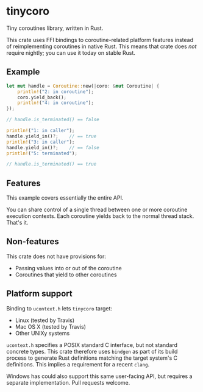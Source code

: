 tinycoro
========

Tiny coroutines library, written in Rust.

This crate uses FFI bindings to coroutine-related platform features instead
of reimplementing coroutines in native Rust. This means that crate does
_not_ require nightly; you can use it today on stable Rust.

Example
------

```rust
let mut handle = Coroutine::new(|coro: &mut Coroutine| {
    println!("2: in coroutine");
    coro.yield_back();
    println!("4: in coroutine");
});

// handle.is_terminated() == false

println!("1: in caller");
handle.yield_in()?;    // == true
println!("3: in caller");
handle.yield_in()?;    // == false
println!("5: terminated");

// handle.is_terminated() == true
```

Features
--------

This example covers essentially the entire API.

You can share control of a single thread between one or more coroutine
execution contexts. Each coroutine yields back to the normal thread stack.
That's it.

Non-features
------------

This crate does not have provisions for:

* Passing values into or out of the coroutine
* Coroutines that yield to other coroutines

Platform support
----------------

Binding to `ucontext.h` lets `tinycoro` target:

* Linux (tested by Travis)
* Mac OS X (tested by Travis)
* Other UNIXy systems

`ucontext.h` specifies a POSIX standard C interface, but not standard
concrete types. This crate therefore uses `bindgen` as part of its build
process to generate Rust definitions matching the target system's C
definitions. This implies a requirement for a recent `clang`.

Windows has could also support this same user-facing API, but requires a
separate implementation. Pull requests welcome.

